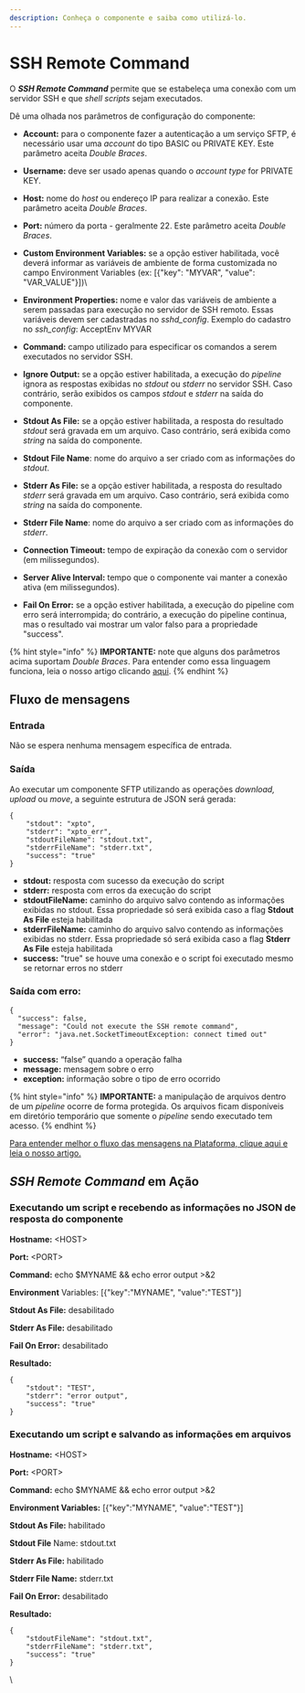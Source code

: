 ```yaml
---
description: Conheça o componente e saiba como utilizá-lo.
---
```


# SSH Remote Command

O _**SSH Remote Command**_ permite que se estabeleça uma conexão com um servidor SSH e que _shell scripts_ sejam executados.

Dê uma olhada nos parâmetros de configuração do componente:

* **Account:** para o componente fazer a autenticação a um serviço SFTP, é necessário usar uma _account_ do tipo BASIC ou PRIVATE KEY. Este parâmetro aceita _Double Braces_.
* **Username:** deve ser usado apenas quando o _account type_ for PRIVATE KEY.
* **Host:** nome do _host_ ou endereço IP para realizar a conexão. Este parâmetro aceita _Double Braces_.
* **Port:** número da porta - geralmente 22. Este parâmetro aceita _Double Braces_.
* **Custom Environment Variables:** se a opção estiver habilitada, você deverá informar as variáveis de ambiente de forma customizada no campo Environment Variables (ex: \[{"key": "MYVAR", "value": "VAR\_VALUE"}])\

* **Environment Properties:** nome e valor das variáveis de ambiente a serem passadas para execução no servidor de SSH remoto. Essas variáveis devem ser cadastradas no _sshd\_config_. Exemplo do cadastro no _ssh\_config_: AcceptEnv MYVAR
* **Command:** campo utilizado para especificar os comandos a serem executados no servidor SSH.
* **Ignore Output:** se a opção estiver habilitada, a execução do _pipeline_ ignora as respostas exibidas no _stdout_ ou _stderr_ no servidor SSH. Caso contrário, serão exibidos os campos _stdout_ e _stderr_ na saída do componente.
* **Stdout As File:** se a opção estiver habilitada, a resposta do resultado _stdout_ será gravada em um arquivo. Caso contrário, será exibida como _string_ na saída do componente.
* **Stdout File Name**: nome do arquivo a ser criado com as informações do _stdout_.
* **Stderr As File:** se a opção estiver habilitada, a resposta do resultado _stderr_ será gravada em um arquivo. Caso contrário, será exibida como _string_ na saída do componente.
* **Stderr File Name**: nome do arquivo a ser criado com as informações do _stderr_.
* **Connection Timeout:** tempo de expiração da conexão com o servidor (em milissegundos).
* **Server Alive Interval:** tempo que o componente vai manter a conexão ativa (em milissegundos).
* **Fail On Error:** se a opção estiver habilitada, a execução do pipeline com erro será interrompida; do contrário, a execução do pipeline continua, mas o resultado vai mostrar um valor falso para a propriedade "success".

{% hint style="info" %}
**IMPORTANTE:** note que alguns dos parâmetros acima suportam _Double Braces_. Para entender como essa linguagem funciona, leia o nosso artigo clicando [aqui](../../build/funcoes-double-braces/double-braces-e-entrada-de-dados.md).
{% endhint %}

## Fluxo de mensagens <a href="#h_e854786965" id="h_e854786965"></a>

### Entrada <a href="#h_0de720fbcf" id="h_0de720fbcf"></a>

Não se espera nenhuma mensagem específica de entrada.

### Saída <a href="#h_9908e4ffaa" id="h_9908e4ffaa"></a>

Ao executar um componente SFTP utilizando as operações _download, upload_ ou _move_, a seguinte estrutura de JSON será gerada:

```
{
    "stdout": "xpto",
    "stderr": "xpto_err",
    "stdoutFileName": "stdout.txt",
    "stderrFileName": "stderr.txt",
    "success": "true"
}
```

* **stdout:** resposta com sucesso da execução do script
* **stderr:** resposta com erros da execução do script
* **stdoutFileName:** caminho do arquivo salvo contendo as informações exibidas no stdout. Essa propriedade só será exibida caso a flag **Stdout As File** esteja habilitada
* **stderrFileName:** caminho do arquivo salvo contendo as informações exibidas no stderr. Essa propriedade só será exibida caso a flag **Stderr As File** esteja habilitada
* **success:** "true" se houve uma conexão e o script foi executado mesmo se retornar erros no stderr

### **Saída com erro:**

```
{
  "success": false,
  "message": "Could not execute the SSH remote command",
  "error": "java.net.SocketTimeoutException: connect timed out"
}
```

* **success:** “false” quando a operação falha
* **message:** mensagem sobre o erro
* **exception:** informação sobre o tipo de erro ocorrido

{% hint style="info" %}
**IMPORTANTE:** a manipulação de arquivos dentro de um _pipeline_ ocorre de forma protegida. Os arquivos ficam disponíveis em diretório temporário que somente o _pipeline_ sendo executado tem acesso.
{% endhint %}

[Para entender melhor o fluxo das mensagens na Plataforma, clique aqui e leia o nosso artigo.](https://docs.digibee.com/documentation/v/pt-br/build/pipelines/processamento-de-mensagens)

## _SSH Remote Command_ em Ação <a href="#h_9a8cd2b071" id="h_9a8cd2b071"></a>

### **Executando um script e recebendo as informações no JSON de resposta do componente**

**Hostname:** \<HOST>

**Port:** \<PORT>

**Command:** echo $MYNAME && echo error output >&2

**Environment** Variables: \[{"key":"MYNAME", "value":"TEST"}]

**Stdout As File:** desabilitado

**Stderr As File:** desabilitado

**Fail On Error:** desabilitado

**Resultado:**

```
{
    "stdout": "TEST",
    "stderr": "error output",
    "success": "true"
}
```

### **Executando um script e salvando as informações em arquivos**

**Hostname:** \<HOST>

**Port:** \<PORT>

**Command:** echo $MYNAME && echo error output >&2

**Environment Variables:** \[{"key":"MYNAME", "value":"TEST"}]

**Stdout As File:** habilitado

**Stdout File** Name: stdout.txt

**Stderr As File:** habilitado

**Stderr File Name:** stderr.txt

**Fail On Error:** desabilitado

**Resultado:**

```
{
    "stdoutFileName": "stdout.txt",
    "stderrFileName": "stderr.txt",
    "success": "true"
}
```

\
